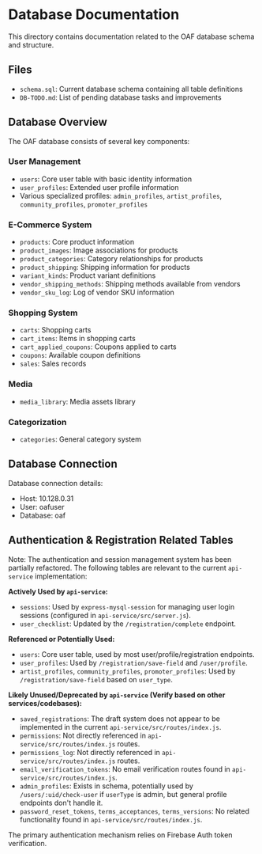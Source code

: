 # Database Documentation

This directory contains documentation related to the OAF database schema and structure.

## Files

- `schema.sql`: Current database schema containing all table definitions
- `DB-TODO.md`: List of pending database tasks and improvements

## Database Overview

The OAF database consists of several key components:

### User Management
- `users`: Core user table with basic identity information
- `user_profiles`: Extended user profile information
- Various specialized profiles: `admin_profiles`, `artist_profiles`, `community_profiles`, `promoter_profiles`

### E-Commerce System
- `products`: Core product information
- `product_images`: Image associations for products
- `product_categories`: Category relationships for products
- `product_shipping`: Shipping information for products
- `variant_kinds`: Product variant definitions
- `vendor_shipping_methods`: Shipping methods available from vendors
- `vendor_sku_log`: Log of vendor SKU information

### Shopping System
- `carts`: Shopping carts
- `cart_items`: Items in shopping carts
- `cart_applied_coupons`: Coupons applied to carts
- `coupons`: Available coupon definitions
- `sales`: Sales records

### Media
- `media_library`: Media assets library

### Categorization
- `categories`: General category system

## Database Connection

Database connection details:
- Host: 10.128.0.31
- User: oafuser
- Database: oaf

## Authentication & Registration Related Tables

Note: The authentication and session management system has been partially refactored. The following tables are relevant to the current `api-service` implementation:

**Actively Used by `api-service`:**
- `sessions`: Used by `express-mysql-session` for managing user login sessions (configured in `api-service/src/server.js`).
- `user_checklist`: Updated by the `/registration/complete` endpoint.

**Referenced or Potentially Used:**
- `users`: Core user table, used by most user/profile/registration endpoints.
- `user_profiles`: Used by `/registration/save-field` and `/user/profile`.
- `artist_profiles`, `community_profiles`, `promoter_profiles`: Used by `/registration/save-field` based on `user_type`.

**Likely Unused/Deprecated by `api-service` (Verify based on other services/codebases):**
- `saved_registrations`: The draft system does not appear to be implemented in the current `api-service/src/routes/index.js`.
- `permissions`: Not directly referenced in `api-service/src/routes/index.js` routes.
- `permissions_log`: Not directly referenced in `api-service/src/routes/index.js` routes.
- `email_verification_tokens`: No email verification routes found in `api-service/src/routes/index.js`.
- `admin_profiles`: Exists in schema, potentially used by `/users/:uid/check-user` if `userType` is admin, but general profile endpoints don't handle it.
- `password_reset_tokens`, `terms_acceptances`, `terms_versions`: No related functionality found in `api-service/src/routes/index.js`.

The primary authentication mechanism relies on Firebase Auth token verification. 